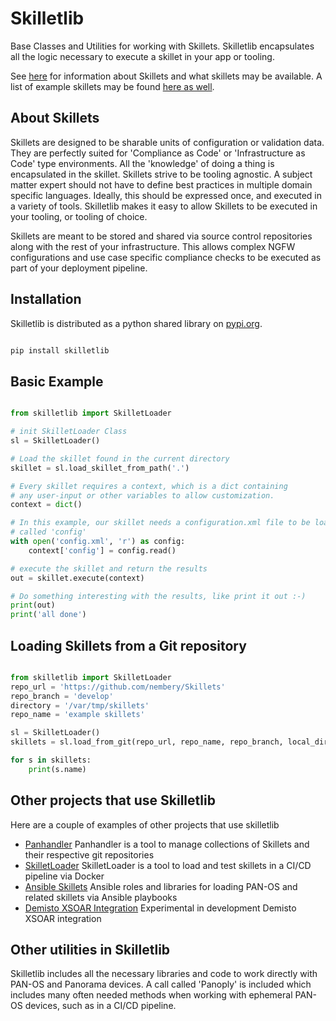 # Skilletlib
Base Classes and Utilities for working with Skillets. Skilletlib encapsulates all the logic necessary to 
execute a skillet in your app or tooling. 

See [here](https://live.paloaltonetworks.com/t5/Skillet-District/ct-p/Skillets) for information about Skillets and
what skillets may be available. A list of example skillets may be found 
[here as well](https://github.com/PaloAltoNetworks/skillets).


## About Skillets

Skillets are designed to be sharable units of configuration or validation data. They are perfectly suited for 
'Compliance as Code' or 'Infrastructure as Code' type environments. All the 'knowledge' of doing a thing is encapsulated
in the skillet. Skillets strive to be tooling agnostic. A subject matter expert should not have to define best 
practices in multiple domain specific languages. Ideally, this should be expressed once, and executed in a variety of
tools. Skilletlib makes it easy to allow Skillets to be executed in your tooling, or tooling of choice. 

Skillets are meant to be stored and shared via source control repositories along with the rest of your infrastructure.
This allows complex NGFW configurations and use case specific compliance checks to be executed as part of your 
deployment pipeline.  


## Installation

Skilletlib is distributed as a python shared library on [pypi.org](https://pypi.org/project/skilletlib/).

```bash

pip install skilletlib

```


## Basic Example

```python

from skilletlib import SkilletLoader

# init SkilletLoader Class
sl = SkilletLoader()

# Load the skillet found in the current directory
skillet = sl.load_skillet_from_path('.')

# Every skillet requires a context, which is a dict containing
# any user-input or other variables to allow customization.
context = dict()

# In this example, our skillet needs a configuration.xml file to be loaded into a variable
# called 'config'
with open('config.xml', 'r') as config:
    context['config'] = config.read()

# execute the skillet and return the results
out = skillet.execute(context)

# Do something interesting with the results, like print it out :-)
print(out)
print('all done')

```


## Loading Skillets from a Git repository

```python

from skilletlib import SkilletLoader
repo_url = 'https://github.com/nembery/Skillets'
repo_branch = 'develop'
directory = '/var/tmp/skillets'
repo_name = 'example skillets'

sl = SkilletLoader()
skillets = sl.load_from_git(repo_url, repo_name, repo_branch, local_dir=directory)

for s in skillets:
    print(s.name)

```



## Other projects that use Skilletlib

Here are a couple of examples of other projects that use skilletlib

* [Panhandler](https://github.com/PaloAltoNetworks/panhandler/)
    Panhandler is a tool to manage collections of Skillets and their respective git repositories
* [SkilletLoader](https://github.com/nembery/skilletLoader/)
    SkilletLoader is a tool to load and test skillets in a CI/CD pipeline via Docker
* [Ansible Skillets](https://github.com/PaloAltoNetworks/panw-gse.skillets)
    Ansible roles and libraries for loading PAN-OS and related skillets via Ansible playbooks
* [Demisto XSOAR Integration](https://github.com/nembery/content/tree/skilletlib/Packs/skilletlib)
    Experimental in development Demisto XSOAR integration
    
    
    
## Other utilities in Skilletlib

Skilletlib includes all the necessary libraries and code to work directly with PAN-OS and Panorama devices. A call
called 'Panoply' is included which includes many often needed methods when working with ephemeral PAN-OS devices, such
as in a CI/CD pipeline. 